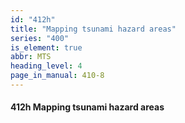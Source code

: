 ```yaml
---
id: "412h"
title: "Mapping tsunami hazard areas"
series: "400"
is_element: true
abbr: MTS
heading_level: 4
page_in_manual: 410-8
---
```


#### 412h Mapping tsunami hazard areas